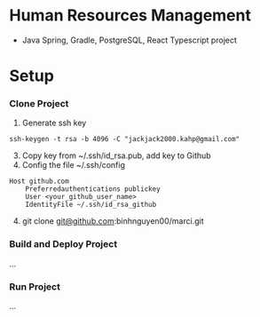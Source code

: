 # Human Resources Management
- Java Spring, Gradle, PostgreSQL, React Typescript project 
# Setup
### Clone Project
1. Generate ssh key
```
ssh-keygen -t rsa -b 4096 -C "jackjack2000.kahp@gmail.com"
```
3. Copy key from ~/.ssh/id_rsa.pub, add key to Github
4. Config the file ~/.ssh/config
```plaintext
Host github.com
    Preferredauthentications publickey
    User <your_github_user_name>
    IdentityFile ~/.ssh/id_rsa_github
```
4. git clone git@github.com:binhnguyen00/marci.git
### Build and Deploy Project
...
### Run Project
...
